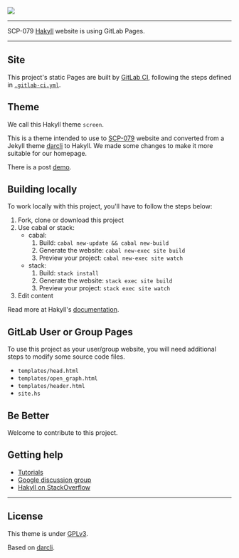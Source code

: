 [![](https://gitlab.com/SCP-079/scp-079.gitlab.io/badges/master/pipeline.svg)](https://gitlab.com/SCP-079/scp-079.gitlab.io/)

---

SCP-079 [Hakyll] website is using GitLab Pages.

---

## Site

This project's static Pages are built by [GitLab CI][ci], following 
the steps defined in [`.gitlab-ci.yml`](.gitlab-ci.yml).

## Theme

We call this Hakyll theme `screen`. 

This is a theme intended to use to [SCP-079](https://scp-079.org) website 
and converted from a Jekyll theme [darcli](https://github.com/gildasio/darcli) 
to Hakyll. We made some changes to make it more suitable for our homepage.

There is a post [demo](https://scp-079.org/posts/2019-03-29-post-test/).

## Building locally

To work locally with this project, you'll have to follow the steps below:

1. Fork, clone or download this project
2. Use cabal or stack:
    - cabal:
        1. Build: `cabal new-update && cabal new-build`
        2. Generate the website: `cabal new-exec site build`
        3. Preview your project: `cabal new-exec site watch`
    - stack:
        1. Build: `stack install`
        2. Generate the website: `stack exec site build`
        3. Preview your project: `stack exec site watch`
3. Edit content

Read more at Hakyll's [documentation][hakyll].

## GitLab User or Group Pages

To use this project as your user/group website, you will need additional
steps to modify some source code files.

- `templates/head.html`
- `templates/open_graph.html`
- `templates/header.html`
- `site.hs`

## Be Better

Welcome to contribute to this project.

## Getting help

* [Tutorials](https://jaspervdj.be/hakyll/tutorials.html)
* [Google discussion group](https://groups.google.com/forum/#!forum/hakyll)
* [Hakyll on StackOverflow](https://stackoverflow.com/questions/tagged/hakyll)

---

## License

This theme is under [GPLv3](LICENSE).

Based on [darcli](https://github.com/gildasio/darcli).

[ci]: https://about.gitlab.com/gitlab-ci/
[hakyll]: https://jaspervdj.be/hakyll/
[install]: https://jaspervdj.be/hakyll/tutorials/01-installation.html
